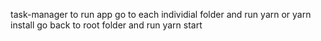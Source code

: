task-manager
to run app
go to each individial folder and run yarn or yarn install
go back to root folder and run yarn start
